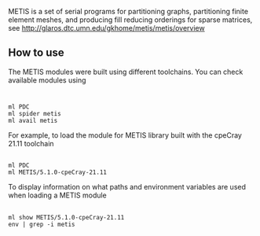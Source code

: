 METIS is a set of serial programs for partitioning graphs, partitioning finite element meshes, and producing fill reducing orderings for sparse matrices, see http://glaros.dtc.umn.edu/gkhome/metis/metis/overview


## How to use

The METIS modules were built using different toolchains. You can check available modules using

# 

```
ml PDC
ml spider metis
ml avail metis
```
For example, to load the module for METIS library built with the cpeCray 21.11 toolchain

## 

```
ml PDC
ml METIS/5.1.0-cpeCray-21.11
```
To display information on what paths and environment variables are used when loading a
METIS module

## 

```
ml show METIS/5.1.0-cpeCray-21.11
env | grep -i metis
```
